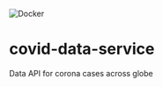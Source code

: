 ![Docker](https://github.com/karthikmu/covid-data-service/workflows/Docker/badge.svg?branch=master&event=push)
# covid-data-service
Data API for corona cases across globe
